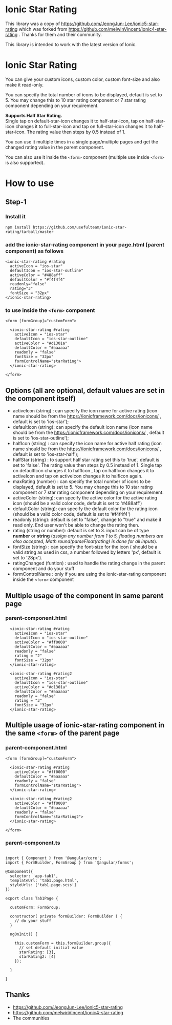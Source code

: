 # Ionic Star Rating

This library was a copy of https://github.com/JeongJun-Lee/ionic5-star-rating which was forked from https://github.com/melwinVincent/ionic4-star-rating . Thanks for them and their community.

This library is intended to work with the latest version of Ionic.

# Ionic Star Rating

You can give your custom icons, custom color, custom font-size and also make it read-only.  

You can specify the total number of icons to be displayed, default is set to 5. You may change this to 10 star rating component or 7 star rating component depending on your requirement.  

**Supports Half Star Rating.**    
Single tap on default-star-icon changes it to half-star-icon, tap on half-star-icon changes it to full-star-icon and tap on full-star-icon changes it to half-star-icon. The rating value then steps by 0.5 instead of 1.  

You can use it multiple times in a single page/multiple pages and get the changed rating value in the parent component.  

You can also use it inside the `<form>` component (multiple use inside `<form>` is also supported).

# How to use

## Step-1

### Install it
`npm install https://github.com/usefulteam/ionic-star-rating/tarball/master`

### add the ionic-star-rating component in your page.html (parent component) as follows

```
<ionic-star-rating #rating
  activeIcon = "ios-star"
  defaultIcon = "ios-star-outline"
  activeColor = "#488aff" 
  defaultColor = "#f4f4f4"
  readonly="false"
  rating="3"
  fontSize = "32px"
</ionic-star-rating>
```

### to use inside the `<form>` component

```
<form [formGroup]="customForm">

  <ionic-star-rating #rating 
    activeIcon = "ios-star"
    defaultIcon = "ios-star-outline"
    activeColor = "#d1301a"
    defaultColor = "#aaaaaa"
    readonly = "false"
    fontSize = "32px"
    formControlName="starRating">
  </ionic-star-rating>

</form>
```
## Options (all are optional, default values are set in the component itself)

* activeIcon (string) : can specify the icon name for active rating (icon name should be from the https://ionicframework.com/docs/ionicons/  ,  default is set to 'ios-star');
* defaultIcon (string): can specify the default icon name (icon name should be from the https://ionicframework.com/docs/ionicons/  , default is set to 'ios-star-outline');
* halfIcon (string) : can specify the icon name for active half rating (icon name should be from the https://ionicframework.com/docs/ionicons/  ,  default is set to 'ios-star-half');
* halfStar (string) : to support half star rating set this to 'true', default is set to 'false'. The rating value then steps by 0.5 instead of 1. Single tap on defaultIcon changes it to halfIcon , tap on halfIcon changes it to activeIcon and tap on activeIcon changes it to halfIcon again.
* maxRating (number) : can specify the total number of icons to be displayed, default is set to 5. You may change this to 10 star rating component or 7 star rating component depending on your requirement.
* activeColor (string): can specify the active color for the active rating icon (should be a valid color code, default is set to '#488aff')
* defaultColor (string): can specify the default color for the rating icon (should be a valid color code, default is set to '#f4f4f4')
* readonly (string): default is set to "false", change to "true" and make it read only. End user won't be able to change the rating then.
* rating (string or number): default is set to 3. input can be of type **number** or **string** (*assign any number from 1 to 5, floating numbers are also accepted, Math.round(parseFloat(rating) is done for all inputs*). 
* fontSize (string) : can specify the font-size for the icon ( should be a valid string as used in css, a number followed by letters 'px', default is set to '28px'). 
* ratingChanged (funtion) : used to handle the rating change in the parent component and do your stuff
* formControlName : only if you are using the ionic-star-rating component inside the `<form>` component  

## Multiple usage of the component in same parent page

### parent-component.html

```
  <ionic-star-rating #rating
    activeIcon = "ios-star"
    defaultIcon = "ios-star-outline"
    activeColor = "#ff0000"
    defaultColor = "#aaaaaa"
    readonly = "false"
    rating = "2"
    fontSize = "32px"
  </ionic-star-rating>

  <ionic-star-rating #rating2
    activeIcon = "ios-star"
    defaultIcon = "ios-star-outline"
    activeColor = "#d1301a"
    defaultColor = "#aaaaaa"
    readonly = "false"
    rating = "3"
    fontSize = "32px"
  </ionic-star-rating>

```

## Multiple usage of ionic-star-rating component in the same `<form>` of the parent page

### parent-component.html
```
<form [formGroup]="customForm">

  <ionic-star-rating #rating 
    activeColor = "#ff0000"
    defaultColor = "#aaaaaa"
    readonly = "false"
    formControlName="starRating">
  </ionic-star-rating>

  <ionic-star-rating #rating2 
    activeColor = "#ff0000"
    defaultColor = "#aaaaaa"
    readonly = "false"
    formControlName="starRating2">
  </ionic-star-rating>

</form>
```

### parent-component.ts

```

import { Component } from '@angular/core';
import { FormBuilder, FormGroup } from '@angular/forms';

@Component({
  selector: 'app-tab1',
  templateUrl: 'tab1.page.html',
  styleUrls: ['tab1.page.scss']
})

export class Tab1Page {

  customForm: FormGroup;
  
  constructor( private formBuilder: FormBuilder ) {
    // do your stuff
  }
  
  ngOnInit() {

    this.customForm = this.formBuilder.group({
      // set default initial value
      starRating: [3], 
      starRating2: [4]
    });

  }

}
```

## Thanks

- https://github.com/JeongJun-Lee/ionic5-star-rating
- https://github.com/melwinVincent/ionic4-star-rating
- The communities